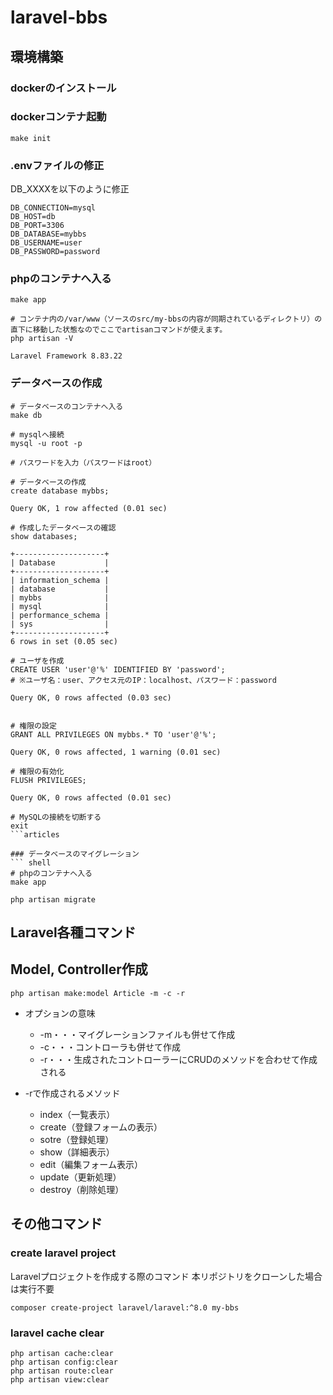 # laravel-bbs

## 環境構築
### dockerのインストール

### dockerコンテナ起動
``` shell
make init
```

### .envファイルの修正
DB_XXXXを以下のように修正

``` env
DB_CONNECTION=mysql
DB_HOST=db
DB_PORT=3306
DB_DATABASE=mybbs
DB_USERNAME=user
DB_PASSWORD=password
```

### phpのコンテナへ入る
``` shell
make app

# コンテナ内の/var/www（ソースのsrc/my-bbsの内容が同期されているディレクトリ）の直下に移動した状態なのでここでartisanコマンドが使えます。
php artisan -V

Laravel Framework 8.83.22
```

### データベースの作成
``` shell
# データベースのコンテナへ入る
make db

# mysqlへ接続
mysql -u root -p

# パスワードを入力（パスワードはroot）

# データベースの作成
create database mybbs;

Query OK, 1 row affected (0.01 sec)

# 作成したデータベースの確認
show databases;

+--------------------+
| Database           |
+--------------------+
| information_schema |
| database           |
| mybbs              |
| mysql              |
| performance_schema |
| sys                |
+--------------------+
6 rows in set (0.05 sec)

# ユーザを作成
CREATE USER 'user'@'%' IDENTIFIED BY 'password';
# ※ユーザ名：user、アクセス元のIP：localhost、パスワード：password

Query OK, 0 rows affected (0.03 sec)


# 権限の設定
GRANT ALL PRIVILEGES ON mybbs.* TO 'user'@'%';

Query OK, 0 rows affected, 1 warning (0.01 sec)

# 権限の有効化
FLUSH PRIVILEGES;

Query OK, 0 rows affected (0.01 sec)

# MySQLの接続を切断する
exit
```articles

### データベースのマイグレーション
``` shell
# phpのコンテナへ入る
make app

php artisan migrate
```

## Laravel各種コマンド
## Model, Controller作成
``` shell
php artisan make:model Article -m -c -r
```

- オプションの意味
  - -m・・・マイグレーションファイルも併せて作成
  - -c・・・コントローラも併せて作成
  - -r・・・生成されたコントローラーにCRUDのメソッドを合わせて作成される

- -rで作成されるメソッド
  - index（一覧表示）
  - create（登録フォームの表示）
  - sotre（登録処理）
  - show（詳細表示）
  - edit（編集フォーム表示）
  - update（更新処理）
  - destroy（削除処理）



## その他コマンド

### create laravel project
Laravelプロジェクトを作成する際のコマンド
本リポジトリをクローンした場合は実行不要
``` shell
composer create-project laravel/laravel:^8.0 my-bbs
```
### laravel cache clear
``` shell
php artisan cache:clear
php artisan config:clear
php artisan route:clear
php artisan view:clear
```

